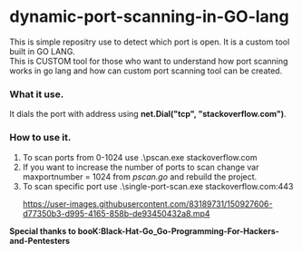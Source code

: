 # dynamic-port-scanning-in-GO-lang
This is simple repositry use to detect which port is open. It is a custom tool built in GO LANG. <br>
This is CUSTOM tool for those who want to understand how port scanning works in go lang and how can custom port scanning tool can be created.
<h3>
  What it use.
  </h3>
  <p> It dials the port with address using <b> net.Dial("tcp", "stackoverflow.com")</b>.
</p>
<h3>
  How to use it.
  </h3>
  <ol> 
  <li>To scan ports from 0-1024 use .\pscan.exe stackoverflow.com</li>
  <li>If you want to increase the number of ports to scan change 	var maxportnumber = 1024 from <i>pscan.go</i> and rebuild the project.</li>
  <li>To scan specific port use .\single-port-scan.exe stackoverflow.com:443</li>


https://user-images.githubusercontent.com/83189731/150927606-d77350b3-d995-4165-858b-de93450432a8.mp4


</ol>
  
  <b>Special thanks to booK:Black-Hat-Go_Go-Programming-For-Hackers-and-Pentesters</b>
